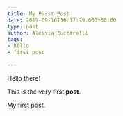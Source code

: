 ```yaml
---
title: My First Post
date: 2019-09-16T16:17:29.000+00:00
type: post
author: Alessia Zuccarelli
tags:
- hello
- first post

---
```

Hello there!

This is the very first **post**.

My first post.
